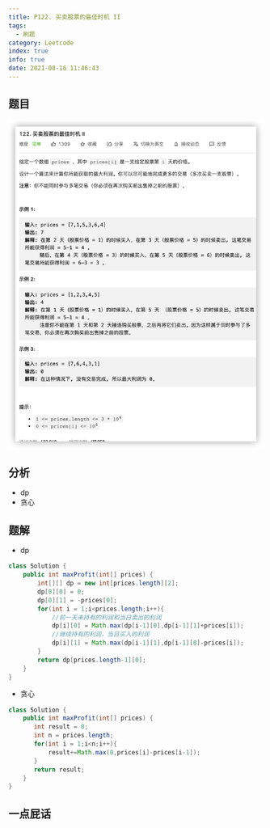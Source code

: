 ```yaml
---
title: P122. 买卖股票的最佳时机 II
tags:
  - 刷题
category: Leetcode
index: true
info: true
date: 2021-08-16 11:46:43
---
```


<!-- more -->

## 题目

![image-20210816114702517](https://raw.githubusercontent.com/C1EYE/figureBed/main/img/20210816114702.png)

## 分析

- dp
- 贪心

## 题解

- dp

```java
class Solution {
    public int maxProfit(int[] prices) {
        int[][] dp = new int[prices.length][2];
        dp[0][0] = 0;
        dp[0][1] = -prices[0];
        for(int i = 1;i<prices.length;i++){
            //前一天未持有的利润和当日卖出的利润
            dp[i][0] = Math.max(dp[i-1][0],dp[i-1][1]+prices[i]);
            //继续持有的利润，当日买入的利润
            dp[i][1] = Math.max(dp[i-1][1],dp[i-1][0]-prices[i]);
        }
        return dp[prices.length-1][0];
    }
}
```

- 贪心

```java
class Solution {
    public int maxProfit(int[] prices) {
       int result = 0;
       int n = prices.length;
       for(int i = 1;i<n;i++){
           result+=Math.max(0,prices[i]-prices[i-1]);
       }
       return result;
    }
}
```



## 一点屁话

